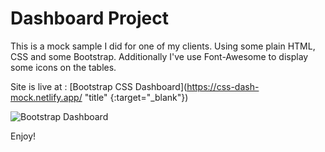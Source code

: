 # Dashboard Project

This is a mock sample I did for one of my clients. Using some plain HTML, CSS and some Bootstrap. 
Additionally I've use Font-Awesome to display some icons on the tables.

Site is live at : 
[Bootstrap CSS Dashboard](https://css-dash-mock.netlify.app/ "title" {:target="_blank"})

![Bootstrap Dashboard](https://user-images.githubusercontent.com/30714048/90589296-62b26a00-e1a3-11ea-8a95-470dc8b18b73.png)

Enjoy! 
